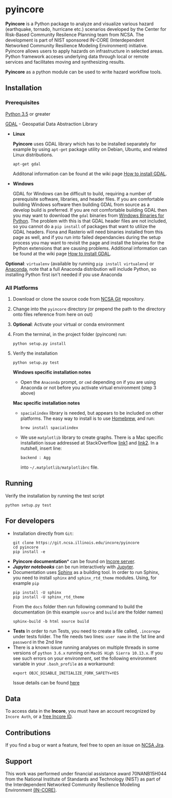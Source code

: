 # pyincore

**Pyincore** is a Python package to analyze and visualize various hazard (earthquake, tornado, hurricane etc.) 
scenarios developed by the Center for Risk-Based Community Resilence Planning team from NCSA. 
The development is part of NIST sponsored IN-CORE (Interdependent Networked Community Resilience Modeling 
Environment) initiative. Pyincore allows users to apply hazards on infrastructure in selected areas. 
Python framework acceses underlying data through local or remote services and facilitates moving 
and synthesizing results.
                      
**Pyincore** as a python module can be used to write hazard workflow tools.

## Installation

### Prerequisites

[Python 3.5](https://www.python.org) or greater

[GDAL](https://www.gdal.org) - Geospatial Data Abstraction Library

- **Linux** 

    **Pyincore** uses GDAL library which has to be installed separately for example by using `apt-get` package utility 
    on Debian, Ubuntu, and related Linux distributions.
    ```
    apt-get gdal
    ```
    Additonal information can be found  at the wiki page [How to install GDAL](https://github.com/domlysz/BlenderGIS/wiki/How-to-install-GDAL).
- **Windows**

    GDAL for Windows can be difficult to build, requiring a number of prerequisite software, libraries, and header files. 
    If you are comfortable building Windows software then building GDAL from source as a develop build is preferred.
    If you are not comfortable building GDAL then you may want to download the `gdal` binaries 
    from [Windows Binaries for Python](https://www.lfd.uci.edu/~gohlke/pythonlibs/). 
    The problem with this is that GDAL header files 
    are not included, so you cannot do a `pip install` of packages that want to utilize 
    the GDAL headers. Fiona and Rasterio will need binaries installed from this page as well, 
    and if you run into failed dependancies during the setup process you may want to revisit 
    the page and install the binaries for the Python extensions that are causing problems. 
    Additional information can be found at the wiki page [How to install GDAL](https://github.com/domlysz/BlenderGIS/wiki/How-to-install-GDAL).


**Optional**: `virtualenv` (available by running `pip install virtualenv`) or [Anaconda](https://www.anaconda.com/distribution/), 
note that a full Anaconda distribution will include Python, so installing Python first isn't needed if you use Anaconda

### All Platforms

1. Download or clone the source code from [NCSA Git](https://git.ncsa.illinois.edu/incore/pyincore) repository.
2. Change into the ```pyincore``` directory (or prepend the path to the directory onto files reference from here on out)
3. **Optional**: Activate your virtual or conda environment
4. From the terminal, in the project folder (pyincore) run:
    ```
    python setup.py install
    ```
5. Verify the installation
    ```
    python setup.py test
    ```

    **Windows specific installation notes**
    
    - Open the `Anaconda` prompt, or `cmd` depending on if you are using Anaconda or not before you activate 
    virtual environment (step 3 above)

    **Mac specific installation notes**

    - `spacialindex` library is needed, but appears to be included on other platforms. The easy way to install 
    is to use [Homebrew](https://brew.sh/), and run:
        ```
        brew install spacialindex
        ```
    - We use `matplotlib` library to create graphs. There is a Mac specific installation issue addressed at 
    StackOverflow [link1](https://stackoverflow.com/questions/4130355/python-matplotlib-framework-under-macosx) and 
    [link2](https://stackoverflow.com/questions/21784641/installation-issue-with-matplotlib-python). In a nutshell, 
    insert line:
        ```
        backend : Agg
        ```
        into `~/.matplotlib/matplotlibrc` file.

## Running

Verify the installation by running the test script
```
python setup.py test
```

## For developers

- Installation directly from `Git`:
    ```
    git clone https://git.ncsa.illinois.edu/incore/pyincore
    cd pyincore
    pip install -e
    ```
- **Pyincore documentation*** can be found on [Incore server](http://incore2.ncsa.illinois.edu/doc).
- ***Jupyter notebooks*** can be run interactively with [Jupyter](https://git.ncsa.illinois.edu/incore/pyincore).
- Documentation uses [Sphinx](http://www.sphinx-doc.org/en/master/) as a building tool. In order to run Sphinx, you need 
    to install `sphinx` and `sphinx_rtd_theme` modules. Using, for example `pip`
    ```
    pip install -U sphinx
    pip install -U sphinx_rtd_theme
    ```
    From the `docs` folder then run following command to build the documentation (in this example `source` and `build` 
are the folder names)
    ```
    sphinx-build -b html source build
    ```
- **Tests** In order to run Tests, you need to create a file called, `.incorepw` under tests folder. The file needs 
    two lines: `user name` in the 1st line and `password` in the 2nd line
- There is a known issue running analyses on multiple threads in some versions of 
    `python 3.6.x` running on `MacOS High Sierra 10.13.x`. If you see such errors on your environment, 
    set the following environment variable in your `.bash_profile` as a workaround: 
    ```
    export OBJC_DISABLE_INITIALIZE_FORK_SAFETY=YES
    ``` 
    Issue details can be found [here](http://sealiesoftware.com/blog/archive/2017/6/5/Objective-C_and_fork_in_macOS_1013.html)

## Data

To access data in the **Incore**, you must have an account recognized by `Incore Auth`, 
or a [free Incore ID](https://incore.ncsa.illinois.edu).

## Contributions
If you find a bug or want a feature, feel free to open an issue on [NCSA Jira](https://jira.ncsa.illinois.edu/login.jsp).

## Support
This work was performed under financial assistance award 70NANB15H044 from 
the National Institute of Standards and Technology (NIST) as part of 
the Interdependent Networked Community Resilience Modeling 
Environment [(IN-CORE)](http://resilience.colostate.edu/in_core.shtml).